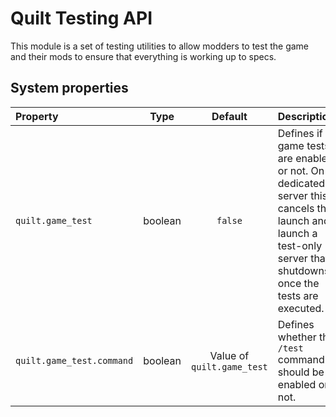 # Quilt Testing API

This module is a set of testing utilities to allow modders to test the game and their mods
to ensure that everything is working up to specs.

## System properties

| Property                  |  Type   |          Default           | Description                                                                                                                                                       |
|:--------------------------|:-------:|:--------------------------:|:------------------------------------------------------------------------------------------------------------------------------------------------------------------|
| `quilt.game_test`         | boolean |          `false`           | Defines if game tests are enabled or not. On a dedicated server this cancels the launch and launch a test-only server that shutdowns once the tests are executed. |
| `quilt.game_test.command` | boolean | Value of `quilt.game_test` | Defines whether the `/test` command should be enabled or not.                                                                                                     |
